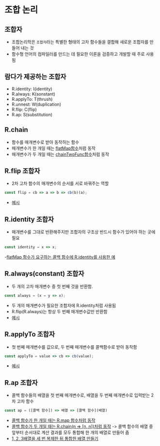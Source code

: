 # 조합 논리

## 조합자

-   조합논리학은 `조합자`라는 특별한 형태의 고차 함수들을 결합해 새로운 조합자를 만들어 내는 것
-   함수형 언어의 컴파일러를 만드는 데 필요한 이론을 검증하고 개발할 때 주로 사용됨

## 람다가 제공하는 조합자

-   R.identity: I(identity)
-   R.always: K(sonstant)
-   R.applyTo: T(thrush)
-   R.unnest: W(duplication)
-   R.flip: C(flip)
-   R.ap: S(substitution)

## R.chain

-   함수를 매개변수로 받아 동작하는 함수
-   매개변수가 한 개일 때는 [flatMap함수](./src/flatMap.ts)처럼 동작
-   매개변수가 두 개일 때는 [chainTwoFunc함수](./src/chainTwoFunc.ts)처럼 동작

## R.flip 조합자

-   2차 고차 함수의 매개변수의 순서를 서로 바꿔주는 역할

```ts
const flip = cb => a => b => cb(b)(a);
```

-   [예시](./src/flip-test.ts)

## R.identity 조합자

-   매개변수를 그대로 반환해주지만 조합자의 구조상 반드시 함수가 있어야 하는 곳에 필요

```ts
const identity = x => x;
```

-[flatMap 함수가 요구하는 콜백 함수에 R.identity를 사용한 예](./src/unnest-using-flatMap.ts)

## R.always(constant) 조합자

-   두 개의 고차 매개변수 중 첫 번째 것을 반환함.

```ts
const always = (x = y => x);
```

-   두 개의 매개변수가 필요한 조합자에 R.identity처럼 사용됨
-   R.flip(R.always)는 항상 두 번째 매개변수값만 반환함
-   [예시](./src/first-second.ts)

## R.applyTo 조합자

-   첫 번째 매개변수를 값으로, 두 번째 매개변수를 콜백함수로 받아 동작함

```ts
const applyTo = value => cb => cb(value);
```

-   [예시](./src/applyTo-test.ts)

## R.ap 조합자

-   콜백 함수들의 배열을 첫 번째 매개변수로, 배열을 두 번째 매개변수로 입력받는 2차 고차 함수

```ts
const ap = ([콜백 함수]) => 배열 => [콜백 함수](배열)
```

-   [콜백 함수가 한 개일 때는 R.map 함수처럼 동작](./src/ap-test.ts)
-   [콜백 함수가 두 개일 때는 R.chain(n => [n, n])처럼 동작](./src/ap-test2.ts) -> 콜백 함수의 배열 중 앞부터 순서대로 계산 결과를 모두 통합해 한 개의 배열로 만들어 줌
-   [1, 2, 3배열을 세 번 복제한 뒤 통합한 배열 만들기](./src/ap-test3.ts)
